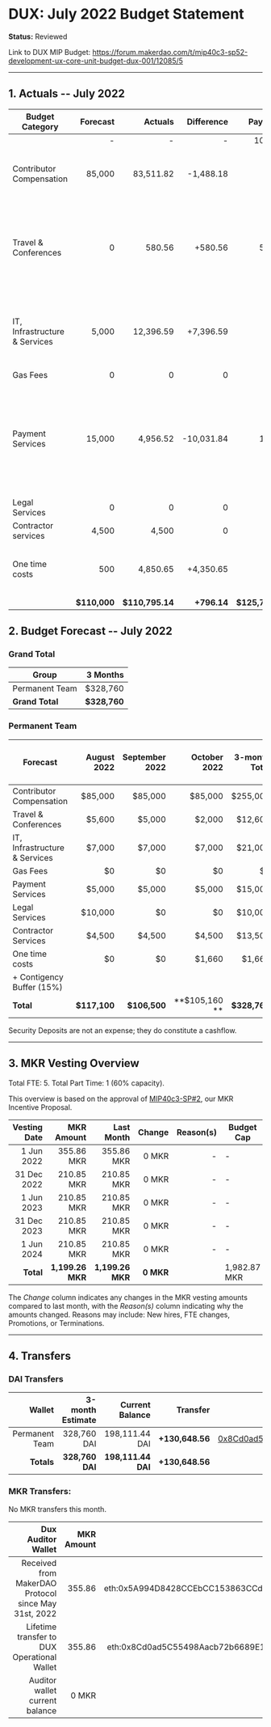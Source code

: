 # DUX: July 2022 Budget Statement

**Status:** Reviewed

Link to DUX MIP Budget: https://forum.makerdao.com/t/mip40c3-sp52-development-ux-core-unit-budget-dux-001/12085/5

---

## 1. Actuals -- July 2022

| Budget Category               |     Forecast |         Actuals |  Difference |        Payments |                                                                                              Comment |
| ----------------------------- | -----------: | --------------: | ----------: | --------------: | ---------------------------------------------------------------------------------------------------: |
|                               |            - |               - |           - |         102,358 |                                                                                                      |
| Contributor Compensation      |       85,000 |       83,511.82 |   -1,488.18 |               - |                                                        Variation on estimate. No outstanding reason. |
| Travel & Conferences          |            0 |          580.56 |     +580.56 |          580.56 |                        Payed the facilitation course expenses that was not included on the forecast. |
| IT, Infrastructure & Services |        5,000 |       12,396.59 |   +7,396.59 |           7,850 |                               Unexpected increase in costs due to high traffic in governance portal. |
| Gas Fees                      |            0 |               0 |           0 |               - |                                                                                                    - |
| Payment Services              |       15,000 |        4,956.52 |  -10,031.84 |          15,000 | We did a top-up of 15,000 USD for the team credits cards. The forecast included a 10K top up budget. |
| Legal Services                |            0 |               0 |           0 |               - |                                                                                                    - |
| Contractor services           |        4,500 |           4,500 |           0 |               - |                                                                                                    - |
| One time costs                |          500 |        4,850.65 |   +4,350.65 |               - |                                                           2 team members used their welcome package. |
|                               | **$110,000** | **$110,795.14** | **+796.14** | **$125,788.56** |                                                                                                    - |

## 2. Budget Forecast -- July 2022

### Grand Total

| Group           |     3 Months |
| --------------- | -----------: |
| Permanent Team  |     $328,760 |
| **Grand Total** | **$328,760** |

### Permanent Team

| Forecast                      |  August 2022 | September 2022 |  October 2022 | 3-month Total | MIP Budget Forecast/ CAP |
| ----------------------------- | -----------: | -------------: | ------------: | ------------: | -----------------------: |
| Contributor Compensation      |      $85,000 |        $85,000 |       $85,000 |      $255,000 |                 $275,000 |
| Travel & Conferences          |       $5,600 |         $5,000 |        $2,000 |       $12,600 |                  $13,500 |
| IT, Infrastructure & Services |       $7,000 |         $7,000 |        $7,000 |       $21,000 |                  $27,000 |
| Gas Fees                      |           $0 |             $0 |            $0 |            $0 |                   $3,000 |
| Payment Services              |       $5,000 |         $5,000 |        $5,000 |       $15,000 |                  $19,500 |
| Legal Services                |      $10,000 |             $0 |            $0 |       $10,000 |                  $16,500 |
| Contractor Services           |       $4,500 |         $4,500 |        $4,500 |       $13,500 |                  $45,000 |
| One time costs                |           $0 |             $0 |        $1,660 |        $1,660 |                  $21,000 |
| + Contigency Buffer (15%)     |              |                |               |               |                  $63,075 |
| **Total**                     | **$117,100** |   **$106,500** | **$105,160 ** |  **$328,760** |             **$483,575** |

Security Deposits are not an expense; they do constitute a cashflow.

---

## 3. MKR Vesting Overview

Total FTE: 5. Total Part Time: 1 (60% capacity).

This overview is based on the approval of [MIP40c3-SP#2](https://forum.makerdao.com/t/mip40c3-sp27-development-ux-core-unit-mkr-budget-dux-001/9777), our MKR Incentive Proposal.

| Vesting Date |       MKR Amount |       Last Month |    Change | Reason(s) | Budget Cap   | MKR Actuals |
| -----------: | ---------------: | ---------------: | --------: | --------: | ------------ | ----------- |
|   1 Jun 2022 |       355.86 MKR |       355.86 MKR |     0 MKR |         - | -            | 355.86      |
|  31 Dec 2022 |       210.85 MKR |       210.85 MKR |     0 MKR |         - | -            | -           |
|   1 Jun 2023 |       210.85 MKR |       210.85 MKR |     0 MKR |         - | -            | -           |
|  31 Dec 2023 |       210.85 MKR |       210.85 MKR |     0 MKR |         - | -            | -           |
|   1 Jun 2024 |       210.85 MKR |       210.85 MKR |     0 MKR |         - | -            | -           |
|    **Total** | **1,199.26 MKR** | **1,199.26 MKR** | **0 MKR** |           | 1,982.87 MKR | 355.86      |

The _Change_ column indicates any changes in the MKR vesting amounts compared to last month, with the _Reason(s)_ column indicating why the amounts changed. Reasons may include: New hires, FTE changes, Promotions, or Terminations.

---

## 4. Transfers

### DAI Transfers

|         Wallet | 3-month Estimate |    Current Balance |        Transfer |                                                                                                                    Multi-sig Address |
| -------------: | ---------------: | -----------------: | --------------: | -----------------------------------------------------------------------------------------------------------------------------------: |
| Permanent Team |      328,760 DAI |     198,111.44 DAI | **+130,648.56** | [0x8Cd0ad5C55498Aacb72b6689E1da5A284C69c0C7](https://gnosis-safe.io/app/#/safes/0x8Cd0ad5C55498Aacb72b6689E1da5A284C69c0C7/balances) |
|     **Totals** |  **328,760 DAI** | **198,111.44 DAI** | **+130,648.56** |                                                                                                                                      |

### MKR Transfers:

No MKR transfers this month.

|                                   Dux Auditor Wallet | MKR Amount |                              Multi-sig address |
| ---------------------------------------------------: | ---------: | ---------------------------------------------: |
| Received from MakerDAO Protocol since May 31st, 2022 |     355.86 | eth:0x5A994D8428CCEbCC153863CCdA9D2Be6352f89ad |
|          Lifetime transfer to DUX Operational Wallet |     355.86 | eth:0x8Cd0ad5C55498Aacb72b6689E1da5A284C69c0C7 |
|                       Auditor wallet current balance |      0 MKR |                                                |
